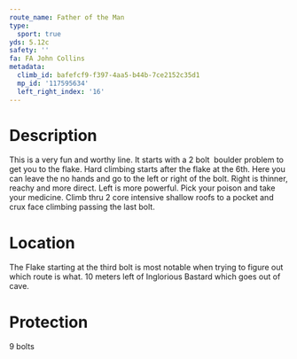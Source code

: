 ```yaml
---
route_name: Father of the Man
type:
  sport: true
yds: 5.12c
safety: ''
fa: FA John Collins
metadata:
  climb_id: bafefcf9-f397-4aa5-b44b-7ce2152c35d1
  mp_id: '117595634'
  left_right_index: '16'
---
```

# Description
This is a very fun and worthy line. It starts with a 2 bolt  boulder problem to get you to the flake. Hard climbing starts after the flake at the 6th. Here you can leave the no hands and go to the left or right of the bolt. Right is thinner, reachy and more direct. Left is more powerful. Pick your poison and take your medicine. Climb thru 2 core intensive shallow roofs to a pocket and crux face climbing passing the last bolt.

# Location
The Flake starting at the third bolt is most notable when trying to figure out which route is what. 10 meters left of Inglorious Bastard which goes out of cave.

# Protection
9 bolts
